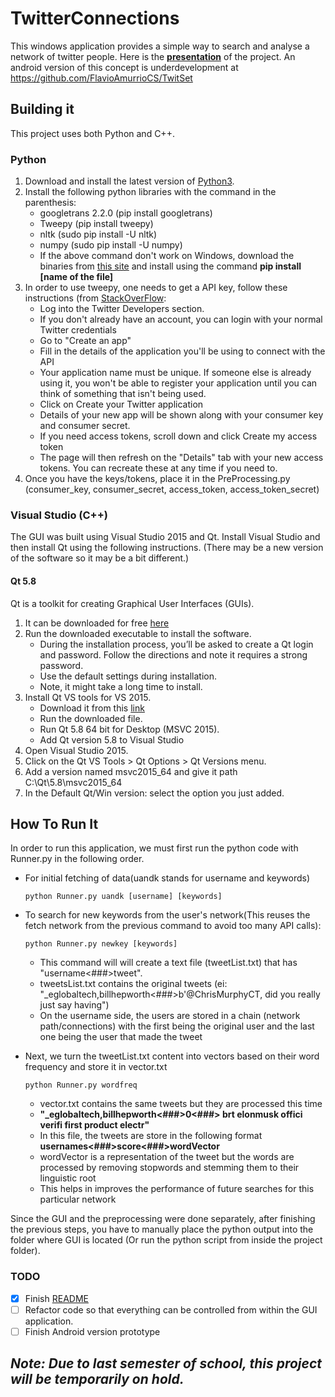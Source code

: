 # TwitterConnections

This windows application provides a simple way to search and analyse a network of twitter people. Here is the **[presentation](./presentation.pdf)** of the project. An android version of this concept is underdevelopment at <https://github.com/FlavioAmurrioCS/TwitSet>

## Building it

This project uses both Python and C++.

### Python

1. Download and install the latest version of [Python3](<https://www.python.org/downloads/>).
2. Install the following python libraries with the command in the parenthesis:
      * googletrans 2.2.0 (pip install googletrans)
      * Tweepy (pip install tweepy)
      * nltk (sudo pip install -U nltk)
      * numpy (sudo pip install -U numpy)
      * If the above command don't work on Windows, download the binaries from [this site](https://www.lfd.uci.edu/~gohlke/pythonlibs/) and install using the command **pip install [name of the file]**
3. In order to use tweepy, one needs to get a API key, follow these instructions (from [StackOverFlow](https://stackoverflow.com/a/12335636):
      * Log into the Twitter Developers section.
      * If you don't already have an account, you can login with your normal Twitter credentials
      * Go to "Create an app"
      * Fill in the details of the application you'll be using to connect with the API
      * Your application name must be unique. If someone else is already using it, you won't be able to register your application until you can think of something that isn't being used.
      * Click on Create your Twitter application
      * Details of your new app will be shown along with your consumer key and consumer secret.
      * If you need access tokens, scroll down and click Create my access token
      * The page will then refresh on the "Details" tab with your new access tokens. You can recreate these at any time if you need to.
4. Once you have the keys/tokens, place it in the PreProcessing.py (consumer_key, consumer_secret, access_token, access_token_secret)

### Visual Studio (C++)

The GUI was built using Visual Studio 2015 and Qt. Install Visual Studio and then install Qt using the following instructions. (There may be a new version of the software so it may be a bit different.)

#### Qt 5.8

Qt is a toolkit for creating Graphical User Interfaces (GUIs).

1. It can be downloaded for free [here](http://download.qt.io/official_releases/online_installers/qtunified-windows-x86-online.exe)
2. Run the downloaded executable to install the software.
      * During the installation process, you’ll be asked to create a Qt login and password. Follow the directions and note it requires a strong password.
      * Use the default settings during installation.
      * Note, it might take a long time to install.
3. Install Qt VS tools for VS 2015.
      * Download it from this [link](http://download.qt.io/official_releases/vsaddin/qt-vs-toolsmsvc2015-2.0.0.vsix)
      * Run the downloaded file.
      * Run Qt 5.8 64 bit for Desktop (MSVC 2015).
      * Add Qt version 5.8 to Visual Studio
4. Open Visual Studio 2015.
5. Click on the Qt VS Tools > Qt Options > Qt Versions menu.
6. Add a version named msvc2015_64 and give it path C:\Qt\5.8\msvc2015_64
7. In the Default Qt/Win version: select the option you just added.

## How To Run It

In order to run this application, we must first run the python code with Runner.py in the following order.

* For initial fetching of data(uandk stands for username and keywords)

      python Runner.py uandk [username] [keywords]

* To search for new keywords from the user's network(This reuses the fetch network from the previous command to avoid too many API calls):

      python Runner.py newkey [keywords]
  * This command will will create a text file (tweetList.txt) that has "username<###>tweet".
  * tweetsList.txt contains the original tweets (ei: "_eglobaltech,billhepworth<###>b'@ChrisMurphyCT, did you really just say having")
  * On the username side, the users are stored in a chain (network path/connections) with the first being the original user and the last one being the user that made the tweet

* Next, we turn the tweetList.txt content into vectors based on their word frequency and store it in vector.txt

      python Runner.py wordfreq
  * vector.txt contains the same tweets but they are processed this time
  * __"\_eglobaltech,billhepworth<###>0<###> brt elonmusk offici verifi first product electr"__
  * In this file, the tweets are store in the following format __usernames<###>score<###>wordVector__
  * wordVector is a representation of the tweet but the words are processed by removing stopwords and stemming them to their linguistic root
  * This helps in improves the performance of future searches for this particular network

Since the GUI and the preprocessing were done separately, after finishing the previous steps, you have to manually place the python output into the folder where GUI is located (Or run the python script from inside the project folder).

### TODO

* [x] Finish [README](./README.md)
* [ ] Refactor code so that everything can be controlled from within the GUI application.
* [ ] Finish Android version prototype

## ***Note: Due to last semester of school, this project will be temporarily on hold.***